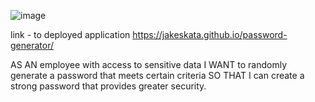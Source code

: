 ![image](https://user-images.githubusercontent.com/112902834/214383823-862cfad0-894b-4a0a-b5f5-23ce90b47be0.png)


link - to deployed application https://jakeskata.github.io/password-generator/


AS AN employee with access to sensitive data
I WANT to randomly generate a password that meets certain criteria
SO THAT I can create a strong password that provides greater security.
